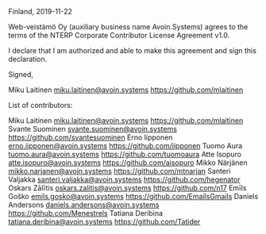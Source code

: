 Finland, 2019-11-22

Web-veistämö Oy (auxiliary business name Avoin.Systems) agrees to the terms of the NTERP Corporate
Contributor License Agreement v1.0.

I declare that I am authorized and able to make this agreement and sign this
declaration.

Signed,

Miku Laitinen miku.laitinen@avoin.systems https://github.com/mlaitinen

List of contributors:

Miku Laitinen miku.laitinen@avoin.systems https://github.com/mlaitinen
Svante Suominen svante.suominen@avoin.systems https://github.com/svantesuominen
Erno Iipponen erno.iipponen@avoin.systems https://github.com/iipponen
Tuomo Aura tuomo.aura@avoin.systems https://github.com/tuomoaura
Atte Isopuro atte.isopuro@avoin.systems https://github.com/aisopuro
Mikko Närjänen mikko.narjanen@avoin.systems https://github.com/mtnarjan
Santeri Valjakka santeri.valjakka@avoin.systems https://github.com/hegenator
Oskars Zālītis oskars.zalitis@avoin.systems https://github.com/n17
Emīls Goško emils.gosko@avoin.systems https://github.com/EmailsGmails
Daniels Andersons daniels.andersons@avoin.systems https://github.com/Menestrels
Tatiana Deribina tatiana.deribina@avoin.systems https://github.com/Tatider

